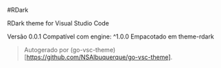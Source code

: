#RDark

RDark theme for Visual Studio Code

Versão 0.0.1
Compatível com engine: ^1.0.0
Empacotado em theme-rdark

> Autogerado por (go-vsc-theme)[https://github.com/NSAlbuquerque/go-vsc-theme].